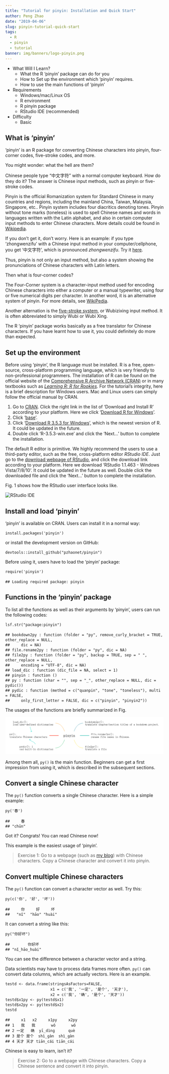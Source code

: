 ```yaml
---
title: "Tutorial for pinyin: Installation and Quick Start"
author: Peng Zhao
date: "2019-04-06"
slug: pinyin-tutorial-quick-start
tags: 
  - R
  - pinyin
  - tutorial
banner: img/banners/logo-pinyin.png
---
```



-   What Will I Learn?
    -   What the R ‘pinyin’ package can do for you
    -   How to Set up the environment which ‘pinyin’ requires.
    -   How to use the main functions of ‘pinyin’
-   Requirements
    -   Windows/mac/Linux OS
    -   R environment
    -   R pinyin package
    -   RStudio IDE (recommended)
-   Difficulty
    -   Basic

<!--more-->

What is ‘pinyin’
----------------

‘pinyin’ is an R package for converting Chinese characters into pinyin, four-corner codes, five-stroke codes, and more.

You might wonder: what the hell are them?

Chinese people type “中文字符” with a normal computer keyboard. How do they do it? The answer is Chinese input methods, such as pinyin or five-stroke codes.

Pinyin is the official Romanization system for Standard Chinese in many countries and regions, including the mainland China, Taiwan, Malaysia, Singapore, etc.. Pinyin system includes four diacritics denoting tones. Pinyin without tone marks (toneless) is used to spell Chinese names and words in languages written with the Latin alphabet, and also in certain computer input methods to enter Chinese characters. More details could be found in [Wikipedia](https://en.wikipedia.org/wiki/Pinyin).

If you don’t get it, don’t worry. Here is an example: if you type ‘zhongwenzifu’ with a Chinese input method in your computer/cellphone, you get ‘中文字符’, which is pronounced *zhongwenzifu*. Try it [here](https://www.google.com/intl/zh-CN/inputtools/try/).

Thus, pinyin is not only an input method, but also a system showing the pronunciations of Chinese characters with Latin letters.

Then what is four-corner codes?

The Four-Corner system is a character-input method used for encoding Chinese characters into either a computer or a manual typewriter, using four or five numerical digits per character. In another word, it is an alternative system of pinyin. For more details, see [WikiPedia](https://en.wikipedia.org/wiki/Four-Corner_Method).

Another alternation is the [five-stroke system](https://en.wikipedia.org/wiki/Wubi_method), or Wubizixing input method. It is often abbreviated to simply Wubi or Wubi Xing.

The R ‘pinyin’ package works basically as a free translator for Chinese characters. If you have learnt how to use it, you could definitely do more than expected.

Set up the environment
----------------------

Before using ‘pinyin’, the R language must be installed. R is a free, open-source, cross-platform programming language, which is very friendly to non-professional programmers. The installation of R can be found on the official website of the [Comprehensive R Archive Network (CRAN)](https://cran.r-project.org/) or in many textbooks such as *[Learning R: R for Rookies](http://xuer.dapengde.com/)*. For the tutorial’s integrity, here is a brief description for Windows users. Mac and Linux users can simply follow the official manual by CRAN.

1.  Go to [CRAN](https://cran.r-project.org/). Click the right link in the list of ‘Download and Install R’ according to your platform. Here we click ‘[Download R for Windows](https://cran.r-project.org/bin/windows/)’.
2.  Click ‘[base](https://cran.r-project.org/bin/windows/base/)’.
3.  Click ‘[Download R 3.5.3 for Windows](https://cran.r-project.org/bin/windows/base/R-3.5.3-win.exe)’, which is the newest version of R. It could be updated in the future.
4.  Double click ‘R-3.5.3-win.exe’ and click the ‘Next…’ button to complete the installation.

The default R editor is primitive. We highly recommend the users to use a third-party editor, such as the free, cross-platform editor *RStudio IDE*. Just go to the [download webpage of RStudio](https://www.rstudio.com/products/rstudio/download/#download), and click the download link according to your platform. Here we download ‘RStudio 1.1.463 - Windows Vista/7/8/10’. It could be updated in the future as well. Double click the downloaded file and click the ‘Next…’ button to complete the installation.

Fig. 1 shows how the RStudio user interface looks like.

![RStudio IDE](https://cdn.steemitimages.com/DQmc656HK9LmfyXJUK8EnxKHJ3bAB9hTV3eEJaHGupkDM6b/pinyin2.jpg)

Install and load ‘pinyin’
-------------------------

‘pinyin’ is available on CRAN. Users can install it in a normal way:

    install.packages('pinyin')

or install the development version on GitHub:

    devtools::install_github("pzhaonet/pinyin")

Before using it, users have to load the ‘pinyin’ package:

    require('pinyin')
    
    ## Loading required package: pinyin

Functions in the ‘pinyin’ package
---------------------------------

To list all the functions as well as their arguments by ‘pinyin’, users can run the following codes:

    lsf.str("package:pinyin")
    
    ## bookdown2py : function (folder = "py", remove_curly_bracket = TRUE, other_replace = NULL, 
    ##     dic = NA)  
    ## file.rename2py : function (folder = "py", dic = NA)  
    ## file2py : function (folder = "py", backup = TRUE, sep = " ", other_replace = NULL, 
    ##     encoding = "UTF-8", dic = NA)  
    ## load_dic : function (dic_file = NA, select = 1)  
    ## pinyin : function ()  
    ## py : function (char = "", sep = "_", other_replace = NULL, dic = pydic())  
    ## pydic : function (method = c("quanpin", "tone", "toneless"), multi = FALSE, 
    ##     only_first_letter = FALSE, dic = c("pinyin", "pinyin2"))

The usages of the functions are briefly summarized in Fig.

![](https://raw.githubusercontent.com/pzhaonet/book-pinyin-en/master/img/pinyin.png)

Among them all, `py()` is the main function. Beginners can get a first impression from using it, which is described in the subsequent sections.

Convert a single Chinese character
----------------------------------

The `py()` function converts a single Chinese character. Here is a simple example:

    py('春')
    
    ##     春 
    ## "chūn"

Got it? Congrats! You can read Chinese now!

This example is the easiest usage of ‘pinyin’.

> Exercise 1: Go to a webpage (such as [my blog](https://www.pzhao.org/zh/)) with Chinese characters. Copy a Chinese character and convert it into pinyin.

Convert multiple Chinese characters
-----------------------------------

The `py()` function can convert a character vector as well. Try this:

    py(c('你', '好', '坏'))
    
    ##     你     好     坏 
    ##   "nǐ"  "hāo" "huài"

It can convert a string like this:

    py("你好坏")
    
    ##        你好坏 
    ## "nǐ_hāo_huài"

You can see the difference between a character vector and a string.

Data scientists may have to process data frames more often. `py()` can convert data columns, which are actually vectors. Here is an example.

    testd <- data.frame(stringsAsFactors=FALSE,
                        x1 = c('我', '一定', '是个', '天才'),
                        x2 = c('我', '确', '是个', '天才'))
    testd$x1py <- py(testd$x1)
    testd$x2py <- py(testd$x2)
    testd
    
    ##     x1   x2     x1py     x2py
    ## 1   我   我       wǒ       wǒ
    ## 2 一定   确  yī_dìnɡ      què
    ## 3 是个 是个  shì_ɡàn  shì_ɡàn
    ## 4 天才 天才 tiān_cái tiān_cái

Chinese is easy to learn, isn’t it?

> Exercise 2: Go to a webpage with Chinese characters. Copy a Chinese sentence and convert it into pinyin.
